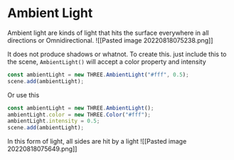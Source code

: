 # Ambient Light
Ambient light are kinds of light that hits the surface everywhere in all directions or Omnidirectional. ![[Pasted image 20220818075238.png]]

It does not produce shadows or whatnot. 
To create this. just include this to the scene, `AmbientLight()` will accept a color property and intensity
```js
const ambientLight = new THREE.AmbientLight("#fff", 0.5);
scene.add(ambientLight);
```

Or use this
```js
const ambientLight = new THREE.AmbientLight();
ambientLight.color = new THREE.Color("#fff");
ambientLight.intensity = 0.5;
scene.add(ambientLight);
```

In this form of light, all sides are hit by a light
![[Pasted image 20220818075649.png]]

